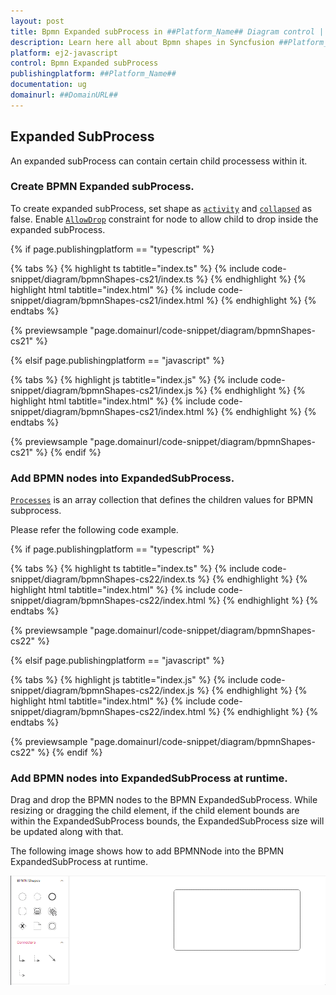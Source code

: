 ```yaml
---
layout: post
title: Bpmn Expanded subProcess in ##Platform_Name## Diagram control | Syncfusion
description: Learn here all about Bpmn shapes in Syncfusion ##Platform_Name## Diagram control of Syncfusion Essential JS 2 and more.
platform: ej2-javascript
control: Bpmn Expanded subProcess 
publishingplatform: ##Platform_Name##
documentation: ug
domainurl: ##DomainURL##
---
```



## Expanded SubProcess
An expanded subProcess can contain certain child processess within it.

### Create BPMN Expanded subProcess.

To create expanded subProcess, set shape as [`activity`](../api/diagram/bpmnActivityModel/)  and [`collapsed`](../api/diagram/bpmnSubProcessModel/#collapsed) as false. Enable [`AllowDrop`](../api/diagram/nodeConstraints/) constraint for node to allow child to drop inside the expanded subProcess.

{% if page.publishingplatform == "typescript" %}

 {% tabs %}
{% highlight ts tabtitle="index.ts" %}
{% include code-snippet/diagram/bpmnShapes-cs21/index.ts %}
{% endhighlight %}
{% highlight html tabtitle="index.html" %}
{% include code-snippet/diagram/bpmnShapes-cs21/index.html %}
{% endhighlight %}
{% endtabs %}
        
{% previewsample "page.domainurl/code-snippet/diagram/bpmnShapes-cs21" %}

{% elsif page.publishingplatform == "javascript" %}

{% tabs %}
{% highlight js tabtitle="index.js" %}
{% include code-snippet/diagram/bpmnShapes-cs21/index.js %}
{% endhighlight %}
{% highlight html tabtitle="index.html" %}
{% include code-snippet/diagram/bpmnShapes-cs21/index.html %}
{% endhighlight %}
{% endtabs %}

{% previewsample "page.domainurl/code-snippet/diagram/bpmnShapes-cs21" %}
{% endif %}

### Add BPMN nodes into ExpandedSubProcess.

[`Processes`](../api/diagram/bpmnSubProcessModel/#processes) is an array collection that defines the children values for BPMN subprocess.

Please refer the following code example.

{% if page.publishingplatform == "typescript" %}

 {% tabs %}
{% highlight ts tabtitle="index.ts" %}
{% include code-snippet/diagram/bpmnShapes-cs22/index.ts %}
{% endhighlight %}
{% highlight html tabtitle="index.html" %}
{% include code-snippet/diagram/bpmnShapes-cs22/index.html %}
{% endhighlight %}
{% endtabs %}
        
{% previewsample "page.domainurl/code-snippet/diagram/bpmnShapes-cs22" %}

{% elsif page.publishingplatform == "javascript" %}

{% tabs %}
{% highlight js tabtitle="index.js" %}
{% include code-snippet/diagram/bpmnShapes-cs22/index.js %}
{% endhighlight %}
{% highlight html tabtitle="index.html" %}
{% include code-snippet/diagram/bpmnShapes-cs22/index.html %}
{% endhighlight %}
{% endtabs %}

{% previewsample "page.domainurl/code-snippet/diagram/bpmnShapes-cs22" %}
{% endif %}

### Add BPMN nodes into ExpandedSubProcess at runtime.

Drag and drop the BPMN nodes to the BPMN ExpandedSubProcess.
While resizing or dragging the child element, if the child element bounds are within the ExpandedSubProcess bounds, the ExpandedSubProcess size will be updated along with that.

The following image shows how to add BPMNNode into the BPMN ExpandedSubProcess at runtime.

![Expanded subProcess BPMN Shape](images/expanded-Gif.gif)
